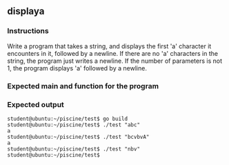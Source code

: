 ## displaya

### Instructions

Write a program that takes a string, and displays the first 'a' character it
encounters in it, followed by a newline. If there are no 'a' characters in the
string, the program just writes a newline. If the number of parameters is not
1, the program displays 'a' followed by a newline.

### Expected main and function for the program

### Expected output

```console
student@ubuntu:~/piscine/test$ go build
student@ubuntu:~/piscine/test$ ./test "abc"
a
student@ubuntu:~/piscine/test$ ./test "bcvbvA"
a
student@ubuntu:~/piscine/test$ ./test "nbv"
student@ubuntu:~/piscine/test$
```